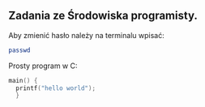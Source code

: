 ## Zadania ze Środowiska programisty.

Aby zmienić hasło należy na terminalu wpisać:

```sh
passwd
```


Prosty program w C:
```c
main() {
  printf("hello world");
  }
